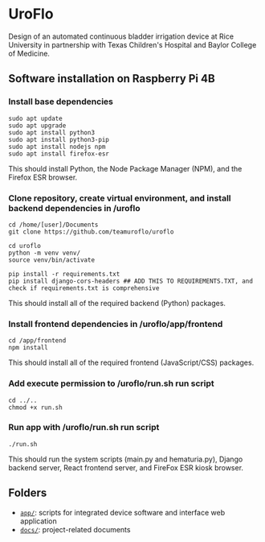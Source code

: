 # UroFlo
Design of an automated continuous bladder irrigation device at Rice University in partnership with Texas Children's Hospital and Baylor College of Medicine.

## Software installation on Raspberry Pi 4B
### Install base dependencies
```
sudo apt update
sudo apt upgrade
sudo apt install python3
sudo apt install python3-pip
sudo apt install nodejs npm
sudo apt install firefox-esr
```
This should install Python, the Node Package Manager (NPM), and the Firefox ESR browser.

### Clone repository, create virtual environment, and install backend dependencies in /uroflo
```
cd /home/[user]/Documents
git clone https://github.com/teamuroflo/uroflo

cd uroflo
python -m venv venv/
source venv/bin/activate

pip install -r requirements.txt
pip install django-cors-headers ## ADD THIS TO REQUIREMENTS.TXT, and check if requirements.txt is comprehensive
```
This should install all of the required backend (Python) packages.

### Install frontend dependencies in /uroflo/app/frontend
```
cd /app/frontend
npm install
```
This should install all of the required frontend (JavaScript/CSS) packages.

### Add execute permission to /uroflo/run.sh run script
```
cd ../..
chmod +x run.sh
```

### Run app with /uroflo/run.sh run script
```
./run.sh
```
This should run the system scripts (main.py and hematuria.py), Django backend server, React frontend server, and FireFox ESR kiosk browser.

## Folders
- [`app/`](app/): scripts for integrated device software and interface web application
- [`docs/`](docs/): project-related documents
